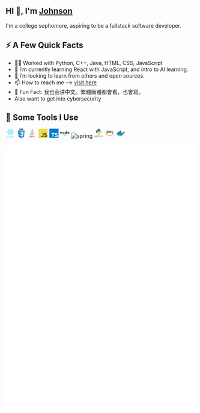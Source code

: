 <h2>HI 👋, I'm <a href="https://xiej5645.github.io/">Johnson</a></h2>
<p>I'm a college sophomore, aspiring to be a fullstack software developer.</p>
<h2>⚡️ A Few Quick Facts</h2>

- 👨‍💻 Worked with Python, C++, Java, HTML, CSS, JavaScript
- 🌱 I’m currently learning React with JavaScript, and intro to AI learning.
- 💞️ I’m looking to learn from others and open sources.
- 📫 How to reach me -->  [visit here](https://github.com/xiej5645/xiej5645/issues)
- 🎉 Fun Fact: 我也会讲中文。繁體簡體都會看，也會寫。
- Also want to get into cybersecurity
<h2>🚀 Some Tools I Use</h2>
<p align="left">
<img src="https://raw.githubusercontent.com/devicons/devicon/master/icons/react/react-original-wordmark.svg" alt="react" width="25" height="25" />
<img src="https://raw.githubusercontent.com/devicons/devicon/master/icons/css3/css3-original-wordmark.svg" alt="css3" width="25" height="25" />
<img src="https://raw.githubusercontent.com/devicons/devicon/master/icons/java/java-original-wordmark.svg" alt="java" width="25" height="25" />
<img src="https://raw.githubusercontent.com/devicons/devicon/master/icons/javascript/javascript-original.svg" alt="javascript" width="25" height="25" />
<img src="https://raw.githubusercontent.com/devicons/devicon/master/icons/typescript/typescript-original.svg" alt="typescript" width="25" height="25" />
<img src="https://raw.githubusercontent.com/devicons/devicon/master/icons/nodejs/nodejs-original-wordmark.svg" alt="nodejs" width="25" height="25" />
<img src="https://www.vectorlogo.zone/logos/springio/springio-icon.svg" alt="spring" width="25" height="25" />
<img src="https://raw.githubusercontent.com/devicons/devicon/master/icons/python/python-original-wordmark.svg" alt="python" width="25" height="25" />
<!-- <img src="https://raw.githubusercontent.com/devicons/devicon/master/icons/heroku/heroku-plain.svg" alt="heroku" width="25" height="25" /> -->
<img src="https://raw.githubusercontent.com/github/explore/80688e429a7d4ef2fca1e82350fe8e3517d3494d/topics/aws/aws.png" alt="aws" width="25" height="25" />
<img src="https://raw.githubusercontent.com/devicons/devicon/master/icons/docker/docker-original.svg" alt="Docker" width="25" height="25" />
</p>

![spotify-github-profile](/assets/spotify.svg)
<!---
for anyone curious and self reference: svg modified from his amazing profile https://github.com/itgoyo/
--->
<!---
Xiej5645/Xiej5645 is a ✨ special ✨ repository because its `README.md` (this file) appears on your GitHub profile.
You can click the Preview link to take a look at your changes.
--->
